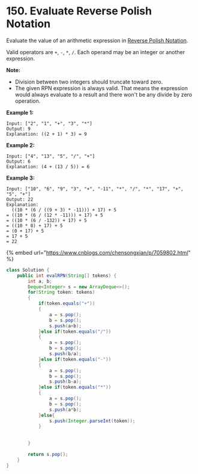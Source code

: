 # 150. Evaluate Reverse Polish Notation



Evaluate the value of an arithmetic expression in [Reverse Polish Notation](http://en.wikipedia.org/wiki/Reverse_Polish_notation).

Valid operators are `+`, `-`, `*`, `/`. Each operand may be an integer or another expression.

**Note:**

* Division between two integers should truncate toward zero.
* The given RPN expression is always valid. That means the expression would always evaluate to a result and there won't be any divide by zero operation.

**Example 1:**

```text
Input: ["2", "1", "+", "3", "*"]
Output: 9
Explanation: ((2 + 1) * 3) = 9
```

**Example 2:**

```text
Input: ["4", "13", "5", "/", "+"]
Output: 6
Explanation: (4 + (13 / 5)) = 6
```

**Example 3:**

```text
Input: ["10", "6", "9", "3", "+", "-11", "*", "/", "*", "17", "+", "5", "+"]
Output: 22
Explanation: 
  ((10 * (6 / ((9 + 3) * -11))) + 17) + 5
= ((10 * (6 / (12 * -11))) + 17) + 5
= ((10 * (6 / -132)) + 17) + 5
= ((10 * 0) + 17) + 5
= (0 + 17) + 5
= 17 + 5
= 22
```



{% embed url="https://www.cnblogs.com/chensongxian/p/7059802.html" %}

```java
class Solution {
    public int evalRPN(String[] tokens) {
        int a, b;
        Deque<Integer> s = new ArrayDeque<>();
        for(String token: tokens)
        {
            if(token.equals("+"))
            {
                a = s.pop();
                b = s.pop();
                s.push(a+b);
            }else if(token.equals("/"))
            {
                a = s.pop();
                b = s.pop();
                s.push(b/a);
            }else if(token.equals("-"))
            {
                a = s.pop();
                b = s.pop();
                s.push(b-a);
            }else if(token.equals("*"))
            {
                a = s.pop();
                b = s.pop();
                s.push(a*b);
            }else{
                s.push(Integer.parseInt(token));
            }
                
            
        }
        
        return s.pop();
    }
}
```

